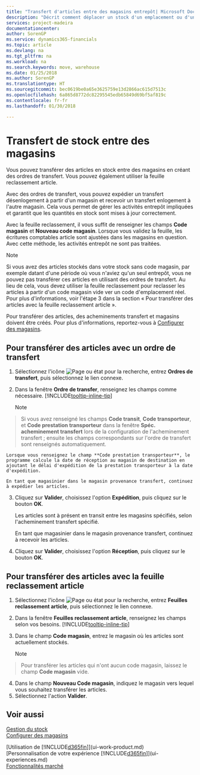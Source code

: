 ```yaml
---
title: "Transfert d'articles entre des magasins entrepôt| Microsoft Docs"
description: "Décrit comment déplacer un stock d'un emplacement ou d'un entrepôt à un autre soit avec la feuille reclassement soit à l'aide des ordres de transfert."
services: project-madeira
documentationcenter: 
author: SorenGP
ms.service: dynamics365-financials
ms.topic: article
ms.devlang: na
ms.tgt_pltfrm: na
ms.workload: na
ms.search.keywords: move, warehouse
ms.date: 01/25/2018
ms.author: SorenGP
ms.translationtype: HT
ms.sourcegitcommit: bec0619be0a65e3625759e13d2866ac615d7513c
ms.openlocfilehash: 6a865d8772dc82295545edb65849d69bf5af819c
ms.contentlocale: fr-fr
ms.lasthandoff: 01/30/2018

---
```

# <a name="transfer-inventory-between-locations"></a>Transfert de stock entre des magasins
Vous pouvez transférer des articles en stock entre des magasins en créant des ordres de transfert. Vous pouvez également utiliser la feuille reclassement article.

Avec des ordres de transfert, vous pouvez expédier un transfert désenlogement à partir d'un magasin et recevoir un transfert enlogement à l'autre magasin. Cela vous permet de gérer les activités entrepôt impliquées et garantit que les quantités en stock sont mises à jour correctement.

Avec la feuille reclassement, il vous suffit de renseigner les champs **Code magasin** et **Nouveau code magasin**. Lorsque vous validez la feuille, les écritures comptables article sont ajustées dans les magasins en question. Avec cette méthode, les activités entrepôt ne sont pas traitées.

> [!NOTE]  
>   Si vous avez des articles stockés dans votre stock sans code magasin, par exemple datant d'une période où vous n'aviez qu'un seul entrepôt, vous ne pouvez pas transférer ces articles en utilisant des ordres de transfert. Au lieu de cela, vous devez utiliser la feuille reclassement pour reclasser les articles à partir d'un code magasin vide ver un code d'emplacement réel.  Pour plus d'informations, voir l'étape 3 dans la section « Pour transférer des articles avec la feuille reclassement article ».

Pour transférer des articles, des acheminements transfert et magasins doivent être créés. Pour plus d'informations, reportez-vous à [Configurer des magasins](inventory-how-setup-locations.md).

## <a name="to-transfer-items-with-a-transfer-order"></a>Pour transférer des articles avec un ordre de transfert
1. Sélectionnez l'icône ![Page ou état pour la recherche](media/ui-search/search_small.png "Page ou état pour la recherche"), entrez **Ordres de transfert**, puis sélectionnez le lien connexe.
2. Dans la fenêtre **Ordre de transfer**, renseignez les champs comme nécessaire. [!INCLUDE[tooltip-inline-tip](includes/tooltip-inline-tip_md.md)]

    > [!NOTE]  
>   Si vous avez renseigné les champs **Code transit**, **Code transporteur**, et **Code prestation transporteur** dans la fenêtre **Spéc. acheminement transfert** lors de la configuration de l'acheminement transfert ; ensuite les champs correspondants sur l'ordre de transfert sont renseignés automatiquement.

    Lorsque vous renseignez le champ **Code prestation transporteur**, le programme calcule la date de réception au magasin de destination en ajoutant le délai d'expédition de la prestation transporteur à la date d'expédition.

    En tant que magasinier dans le magasin provenance transfert, continuez à expédier les articles.
3. Cliquez sur **Valider**, choisissez l'option **Expédition**, puis cliquez sur le bouton **OK**.

    Les articles sont à présent en transit entre les magasins spécifiés, selon l'acheminement transfert spécifié.

    En tant que magasinier dans le magasin provenance transfert, continuez à recevoir les articles.
4. Cliquez sur **Valider**, choisissez l'option **Réception**, puis cliquez sur le bouton **OK**.

## <a name="to-transfer-items-with-the-item-reclassification-journal"></a>Pour transférer des articles avec la feuille reclassement article
1. Sélectionnez l'icône ![Page ou état pour la recherche](media/ui-search/search_small.png "Page ou état pour la recherche"), entrez **Feuilles reclassement article**, puis sélectionnez le lien connexe.
2. Dans la fenêtre **Feuilles reclassement article**, renseignez les champs selon vos besoins. [!INCLUDE[tooltip-inline-tip](includes/tooltip-inline-tip_md.md)]
3. Dans le champ **Code magasin**, entrez le magasin où les articles sont actuellement stockés.

    > [!NOTE]  
>   Pour transférer les articles qui n'ont aucun code magasin, laissez le champ **Code magasin** vide.
4. Dans le champ **Nouveau Code magasin**, indiquez le magasin vers lequel vous souhaitez transférer les articles.
5. Sélectionnez l'action **Valider**.

## <a name="see-also"></a>Voir aussi
[Gestion du stock](inventory-manage-inventory.md)  
[Configurer des magasins](inventory-how-setup-locations.md)  

[Utilisation de [!INCLUDE[d365fin](includes/d365fin_md.md)]](ui-work-product.md)  
[Personnalisation de votre expérience [!INCLUDE[d365fin](includes/d365fin_md.md)]](ui-experiences.md)  
[Fonctionnalités marché](ui-across-business-areas.md)

